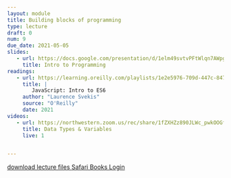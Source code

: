 ```yaml
---
layout: module
title: Building blocks of programming
type: lecture
draft: 0
num: 9
due_date: 2021-05-05
slides:
   - url: https://docs.google.com/presentation/d/1elm49svtvPFtWlqn7AWpgkyp7vHo5kl8lbxIBWRmwQo/edit?usp=sharing
     title: Intro to Programming
readings:
   - url: https://learning.oreilly.com/playlists/1e2e5976-709d-447c-8475-d6826d6ac78c
     title: |
        JavaScript: Intro to ES6
     author: "Laurence Svekis"
     source: "O'Reilly"
     date: 2021
videos:
   - url: https://northwestern.zoom.us/rec/share/1fZXHZz890JLWc_pwkOOGfY-H4rKT6a8gHcd86YOxE9-R_aizLgZ6vne6dFulrBl?startTime=1588625766000
     title: Data Types & Variables
     live: 1


---
```


<a class="nu-button" href="/spring2021/course-files/lectures/lecture09.zip">
    download lecture files 
    <i class="fas fa-download"></i>
</a>
<a href="http://turing.library.northwestern.edu/login?url=https://www.safaribooksonline.com/library/view/temporary-access/" target="_blank" class="button">Safari Books Login <i class="fas fa-link"></i></a>

